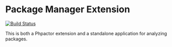 Package Manager Extension
=========================

[![Build Status](https://travis-ci.org/phpactor/pacman-extension.svg?branch=master)](https://travis-ci.org/phpactor/pacman-extension)

This is both a Phpactor extension and a standalone application for analyzing
packages.
